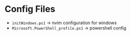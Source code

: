 # Config Files

- `initWindows.ps1` -> nvim configuration for windows
- `Microsoft.PowerShell_profile.ps1` -> powershell config
